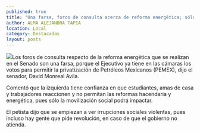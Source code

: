 ```yaml
---
published: true
title: "Una farsa, foros de consulta acerca de reforma energética; sólo la movilización social podrá impactar: David Monreal"
author: ALMA ALEJANDRA TAPIA
location: Local
category: Destacadas
layout: posts
---
```


![](http://i.imgur.com/hlt9PKpm.jpg)Los foros de consulta respecto de la reforma energética que se realizan en el Senado son una farsa, porque el Ejecutivo ya tiene en las cámaras los votos para permitir la privatización de Petróleos Mexicanos (PEMEX), dijo el senador, David Monreal Avila. 

Comentó que la izquierda tiene confianza en que estudiantes, amas de casa y trabajadores reaccionen y no permitan las reformas hacendaria y energética, pues sólo la movilización social podrá impactar.

El petista dijo que se empiezan a ver irrupciones sociales violentas, pues incluso hay gente que pide revolución, en caso de que el gobierno no atienda.

